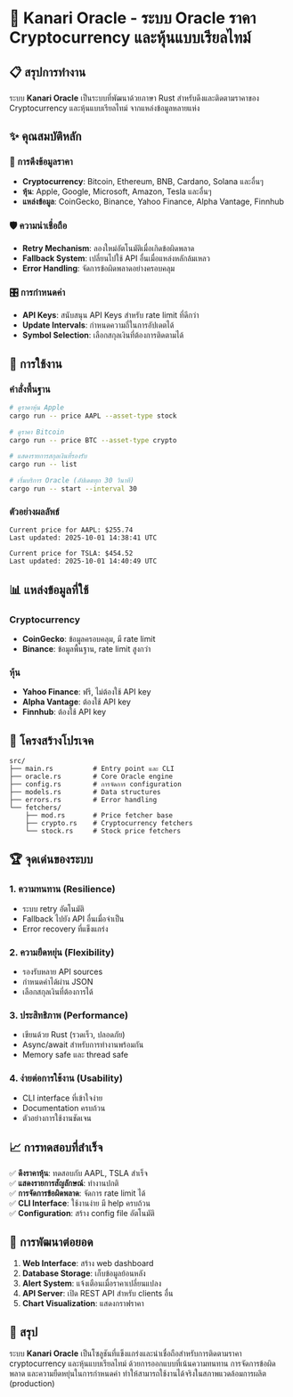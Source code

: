 # 🚀 Kanari Oracle - ระบบ Oracle ราคา Cryptocurrency และหุ้นแบบเรียลไทม์

## 📋 สรุปการทำงาน

ระบบ **Kanari Oracle** เป็นระบบที่พัฒนาด้วยภาษา Rust สำหรับดึงและติดตามราคาของ Cryptocurrency และหุ้นแบบเรียลไทม์ จากแหล่งข้อมูลหลายแห่ง

## ✨ คุณสมบัติหลัก

### 🔄 การดึงข้อมูลราคา
- **Cryptocurrency**: Bitcoin, Ethereum, BNB, Cardano, Solana และอื่นๆ
- **หุ้น**: Apple, Google, Microsoft, Amazon, Tesla และอื่นๆ
- **แหล่งข้อมูล**: CoinGecko, Binance, Yahoo Finance, Alpha Vantage, Finnhub

### 🛡️ ความน่าเชื่อถือ
- **Retry Mechanism**: ลองใหม่อัตโนมัติเมื่อเกิดข้อผิดพลาด
- **Fallback System**: เปลี่ยนไปใช้ API อื่นเมื่อแหล่งหลักล้มเหลว
- **Error Handling**: จัดการข้อผิดพลาดอย่างครอบคลุม

### 🎛️ การกำหนดค่า
- **API Keys**: สนับสนุน API Keys สำหรับ rate limit ที่ดีกว่า
- **Update Intervals**: กำหนดความถี่ในการอัปเดตได้
- **Symbol Selection**: เลือกสกุลเงินที่ต้องการติดตามได้

## 🚀 การใช้งาน

### คำสั่งพื้นฐาน

```bash
# ดูราคาหุ้น Apple
cargo run -- price AAPL --asset-type stock

# ดูราคา Bitcoin  
cargo run -- price BTC --asset-type crypto

# แสดงรายการสกุลเงินที่รองรับ
cargo run -- list

# เริ่มบริการ Oracle (อัปเดตทุก 30 วินาที)
cargo run -- start --interval 30
```

### ตัวอย่างผลลัพธ์

```
Current price for AAPL: $255.74
Last updated: 2025-10-01 14:38:41 UTC

Current price for TSLA: $454.52
Last updated: 2025-10-01 14:40:49 UTC
```

## 📊 แหล่งข้อมูลที่ใช้

### Cryptocurrency
- **CoinGecko**: ข้อมูลครอบคลุม, มี rate limit
- **Binance**: ข้อมูลพื้นฐาน, rate limit สูงกว่า

### หุ้น
- **Yahoo Finance**: ฟรี, ไม่ต้องใช้ API key
- **Alpha Vantage**: ต้องใช้ API key
- **Finnhub**: ต้องใช้ API key

## 🔧 โครงสร้างโปรเจค

```
src/
├── main.rs          # Entry point และ CLI
├── oracle.rs        # Core Oracle engine  
├── config.rs        # การจัดการ configuration
├── models.rs        # Data structures
├── errors.rs        # Error handling
└── fetchers/
    ├── mod.rs       # Price fetcher base
    ├── crypto.rs    # Cryptocurrency fetchers
    └── stock.rs     # Stock price fetchers
```

## 🏆 จุดเด่นของระบบ

### 1. **ความทนทาน (Resilience)**
- ระบบ retry อัตโนมัติ
- Fallback ไปยัง API อื่นเมื่อจำเป็น
- Error recovery ที่แข็งแกร่ง

### 2. **ความยืดหยุ่น (Flexibility)**  
- รองรับหลาย API sources
- กำหนดค่าได้ผ่าน JSON
- เลือกสกุลเงินที่ต้องการได้

### 3. **ประสิทธิภาพ (Performance)**
- เขียนด้วย Rust (รวดเร็ว, ปลอดภัย)
- Async/await สำหรับการทำงานพร้อมกัน
- Memory safe และ thread safe

### 4. **ง่ายต่อการใช้งาน (Usability)**
- CLI interface ที่เข้าใจง่าย  
- Documentation ครบถ้วน
- ตัวอย่างการใช้งานชัดเจน

## 📈 การทดสอบที่สำเร็จ

✅ **ดึงราคาหุ้น**: ทดสอบกับ AAPL, TSLA สำเร็จ  
✅ **แสดงรายการสัญลักษณ์**: ทำงานปกติ  
✅ **การจัดการข้อผิดพลาด**: จัดการ rate limit ได้  
✅ **CLI Interface**: ใช้งานง่าย มี help ครบถ้วน  
✅ **Configuration**: สร้าง config file อัตโนมัติ  

## 🔮 การพัฒนาต่อยอด

1. **Web Interface**: สร้าง web dashboard
2. **Database Storage**: เก็บข้อมูลย้อนหลัง
3. **Alert System**: แจ้งเตือนเมื่อราคาเปลี่ยนแปลง
4. **API Server**: เปิด REST API สำหรับ clients อื่น
5. **Chart Visualization**: แสดงกราฟราคา

## 🎯 สรุป

ระบบ **Kanari Oracle** เป็นโซลูชันที่แข็งแกร่งและน่าเชื่อถือสำหรับการติดตามราคา cryptocurrency และหุ้นแบบเรียลไทม์ ด้วยการออกแบบที่เน้นความทนทาน การจัดการข้อผิดพลาด และความยืดหยุ่นในการกำหนดค่า ทำให้สามารถใช้งานได้จริงในสภาพแวดล้อมการผลิต (production)